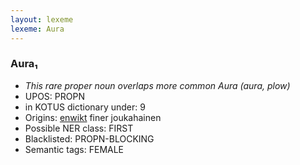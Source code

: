 ```yaml
---
layout: lexeme
lexeme: Aura
---
```


###  Aura₁

* _This rare proper noun overlaps more common *Aura* (aura, plow)_
* UPOS:  PROPN
* in KOTUS dictionary under:  9
* Origins: [enwikt](https://en.wiktionary.org/wiki/Aura) finer joukahainen 
* Possible NER class:  FIRST
* Blacklisted:  PROPN-BLOCKING
* Semantic tags:  FEMALE

